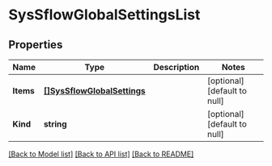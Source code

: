 # SysSflowGlobalSettingsList

## Properties
Name | Type | Description | Notes
------------ | ------------- | ------------- | -------------
**Items** | [**[]SysSflowGlobalSettings**](sys_sflow_globalSettings.md) |  | [optional] [default to null]
**Kind** | **string** |  | [optional] [default to null]

[[Back to Model list]](../README.md#documentation-for-models) [[Back to API list]](../README.md#documentation-for-api-endpoints) [[Back to README]](../README.md)


